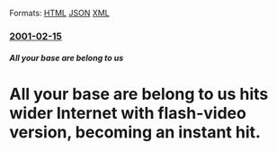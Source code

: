 
Formats: [HTML](/news/2001/02/15/all-your-base-are-belong-to-us-hits-wider-internet-with-flash-video-version-becoming-an-instant-hit.html)  [JSON](/news/2001/02/15/all-your-base-are-belong-to-us-hits-wider-internet-with-flash-video-version-becoming-an-instant-hit.json)  [XML](/news/2001/02/15/all-your-base-are-belong-to-us-hits-wider-internet-with-flash-video-version-becoming-an-instant-hit.xml)  

### [2001-02-15](/news/2001/02/15/index.md)

##### All your base are belong to us
#  All your base are belong to us hits wider Internet with flash-video version, becoming an instant hit.



